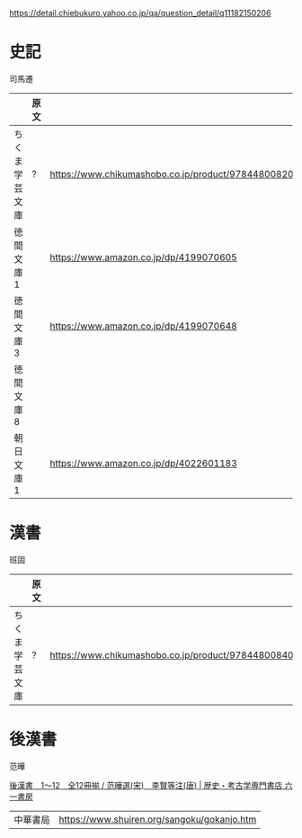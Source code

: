 https://detail.chiebukuro.yahoo.co.jp/qa/question_detail/q11182150206

# 史記

司馬遷

|                | 原文 |                                                       |
| -------------- | ---- | ----------------------------------------------------- |
| ちくま学芸文庫 | ?    | https://www.chikumashobo.co.jp/product/9784480082008/ |
| 徳間文庫 1     |      | https://www.amazon.co.jp/dp/4199070605                |
| 徳間文庫 3     |      | https://www.amazon.co.jp/dp/4199070648                |
| 徳間文庫 8     |      |                                                       |
| 朝日文庫 1     |      | https://www.amazon.co.jp/dp/4022601183                |

# 漢書

班固

|                | 原文 |                                                       |
| -------------- | ---- | ----------------------------------------------------- |
| ちくま学芸文庫 | ?    | https://www.chikumashobo.co.jp/product/9784480084019/ |

# 後漢書

范曄

[後漢書　1〜12　全12冊揃 / 范曄選(宋)　李賢等注(唐) | 歴史・考古学専門書店 六一書房](https://www.book61.co.jp/book.php/C01651)

|          |                                             |
| -------- | ------------------------------------------- |
| 中華書局 | https://www.shuiren.org/sangoku/gokanjo.htm |
